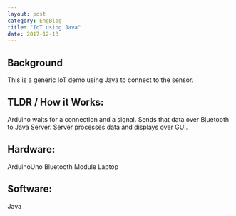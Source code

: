 ```yaml
---
layout: post
category: EngBlog
title: "IoT using Java"
date: 2017-12-13
---
```


## Background
This is a generic IoT demo using Java to connect to the sensor.

## TLDR / How it Works:
Arduino waits for a connection and a signal. Sends that data over Bluetooth to Java Server. Server processes data and displays over GUI.

## Hardware:
ArduinoUno
Bluetooth Module
Laptop

## Software:
Java

